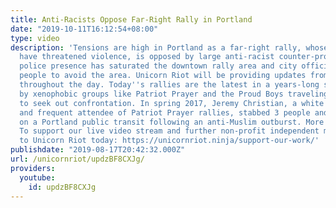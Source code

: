 ```yaml
---
title: Anti-Racists Oppose Far-Right Rally in Portland
date: "2019-10-11T16:12:54+08:00"
type: video
description: 'Tensions are high in Portland as a far-right rally, whose organizers
  have threatened violence, is opposed by large anti-racist counter-protests. A massive
  police presence has saturated the downtown rally area and city officials has told
  people to avoid the area. Unicorn Riot will be providing updates from on the ground
  throughout the day. Today''s rallies are the latest in a years-long series of rallies
  by xenophobic groups like Patriot Prayer and the Proud Boys traveling to Portland
  to seek out confrontation. In spring 2017, Jeremy Christian, a white supremacist
  and frequent attendee of Patriot Prayer rallies, stabbed 3 people and killing 2,
  on a Portland public transit following an anti-Muslim outburst. More info: https://unicornriot.ninja/2019/tensions-high-as-far-right-rally-tied-to-threats-hits-portland/
  To support our live video stream and further non-profit independent media, donate
  to Unicorn Riot today: https://unicornriot.ninja/support-our-work/'
publishdate: "2019-08-17T20:42:32.000Z"
url: /unicornriot/updzBF8CXJg/
providers:
  youtube:
    id: updzBF8CXJg
---
```

